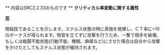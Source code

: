 ** 内容はSRC2.2.33のものです **
**クリティカル率変動に関する属性**

**忍**

暗殺技であることを示します。ステルス状態の時に真価を発揮し、ＣＴ率に+10のボーナスが得られます。物音を立てずに攻撃を行うため、一撃で相手を破壊、もしくは戦闘不能状態(行動不能、睡眠、麻痺など)にさせた場合は自分から攻撃をかけたとしてもステルス状態が維持されます。
